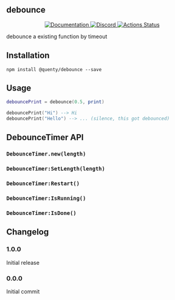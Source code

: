 ## debounce
<div align="center">
  <a href="http://quenty.github.io/api/">
    <img src="https://img.shields.io/badge/docs-website-green.svg" alt="Documentation" />
  </a>
  <a href="https://discord.gg/mhtGUS8">
    <img src="https://img.shields.io/badge/discord-nevermore-blue.svg" alt="Discord" />
  </a>
  <a href="https://github.com/Quenty/NevermoreEngine/actions">
    <img src="https://github.com/Quenty/NevermoreEngine/workflows/luacheck/badge.svg" alt="Actions Status" />
  </a>
</div>

debounce a existing function by timeout

## Installation
```
npm install @quenty/debounce --save
```

## Usage

```lua
debouncePrint = debounce(0.5, print)

debouncePrint("Hi") --> Hi
debouncePrint("Hello") --> ... (silence, this got debounced)
```

## DebounceTimer API

### `DebounceTimer.new(length)`

### `DebounceTimer:SetLength(length)`

### `DebounceTimer:Restart()`

### `DebounceTimer:IsRunning()`

### `DebounceTimer:IsDone()`

## Changelog

### 1.0.0
Initial release

### 0.0.0
Initial commit
